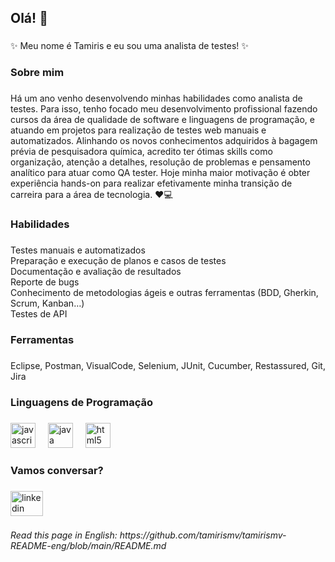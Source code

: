 <h2 align="left">Olá! 👋</h2>

###

<p align="left">✨ Meu nome é Tamiris e eu sou uma analista de testes! ✨</p>

###

<h3 align="left">Sobre mim</h3>

###

<p align="left">Há um ano venho desenvolvendo minhas habilidades como analista de testes. Para isso, tenho focado meu desenvolvimento profissional fazendo cursos da área de qualidade de software e linguagens de programação, e atuando em projetos para realização de testes web manuais e automatizados. Alinhando os novos conhecimentos adquiridos à bagagem prévia de pesquisadora química, acredito ter ótimas skills como organização, atenção a detalhes, resolução de problemas e pensamento analítico para atuar como QA tester. Hoje minha maior motivação é obter experiência hands-on para realizar efetivamente minha transição de carreira para a área de tecnologia. ❤️💻</p>

###

<h3 align="left">Habilidades</h3>

###

<p align="left">Testes manuais e automatizados<br>Preparação e execução de planos e casos de testes<br>Documentação e avaliação de resultados<br>Reporte de bugs<br>Conhecimento de metodologias ágeis e outras ferramentas (BDD, Gherkin, Scrum, Kanban…) <br>Testes de API</p>

###

<h3 align="left">Ferramentas</h3>

###

<p align="left">Eclipse, Postman, VisualCode, Selenium, JUnit, Cucumber, Restassured, Git, Jira</p>

###

<h3 align="left">Linguagens de Programação</h3>

###

<div align="left">
  <img src="https://cdn.jsdelivr.net/gh/devicons/devicon/icons/javascript/javascript-original.svg" height="40" alt="javascript logo"  />
  <img width="12" />
  <img src="https://cdn.jsdelivr.net/gh/devicons/devicon/icons/java/java-original.svg" height="40" alt="java logo"  />
  <img width="12" />
  <img src="https://cdn.jsdelivr.net/gh/devicons/devicon/icons/html5/html5-original.svg" height="40" alt="html5 logo"  />
</div>

###

<h3 align="left">Vamos conversar?</h3>

###

<div align="left">
  <a href=" https://www.linkedin.com/in/tamiris-munhoz-vieira-b82710149" target="_blank">
    <img src="https://raw.githubusercontent.com/maurodesouza/profile-readme-generator/master/src/assets/icons/social/linkedin/default.svg" width="52" height="40" alt="linkedin logo"  />
  </a>
</div>

###

<h6 align="left">Read this page in English: https://github.com/tamirismv/tamirismv-README-eng/blob/main/README.md</h6>

###
